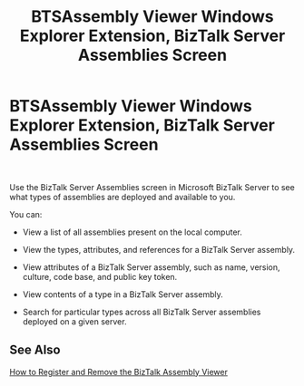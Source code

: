 ﻿---
title: BTSAssembly Viewer Windows Explorer Extension, BizTalk Server Assemblies Screen
TOCTitle: BTSAssembly Viewer Windows Explorer Extension, BizTalk Server Assemblies Screen
ms:assetid: 21ea6411-276e-4d3d-8fed-7b2de24251e4
ms:mtpsurl: https://msdn.microsoft.com/en-us/library/Aa559172(v=BTS.80)
ms:contentKeyID: 51526727
ms.date: 08/30/2017
mtps_version: v=BTS.80
f1_keywords:
- bts10.assemblyviewer.explorer.extension
---

# BTSAssembly Viewer Windows Explorer Extension, BizTalk Server Assemblies Screen

 

Use the BizTalk Server Assemblies screen in Microsoft BizTalk Server to see what types of assemblies are deployed and available to you.

You can:

  - View a list of all assemblies present on the local computer.

  - View the types, attributes, and references for a BizTalk Server assembly.

  - View attributes of a BizTalk Server assembly, such as name, version, culture, code base, and public key token.

  - View contents of a type in a BizTalk Server assembly.

  - Search for particular types across all BizTalk Server assemblies deployed on a given server.

## See Also

[How to Register and Remove the BizTalk Assembly Viewer](https://msdn.microsoft.com/library/aa560741\(v=bts.80\))

